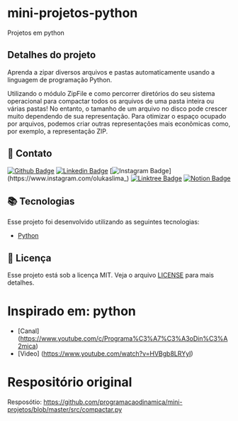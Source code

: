 # mini-projetos-python

 Projetos em python

## Detalhes do projeto

Aprenda a zipar diversos arquivos e pastas automaticamente usando a linguagem de programação Python. 

Utilizando o módulo ZipFile e como percorrer diretórios do seu sistema operacional para compactar todos os arquivos de uma pasta inteira ou várias pastas! No entanto, o tamanho de um arquivo no disco pode crescer muito dependendo de sua representação. Para otimizar o espaço ocupado por arquivos, podemos criar outras representações mais econômicas como, por exemplo, a representação ZIP.


## 📇 Contato
[![Github Badge](https://img.shields.io/badge/-Github-181717?style=flat-square&logo=Github&logoColor=white&link=https://github.com/lucasllimati)](https://github.com/lucasllimati)
[![Linkedin Badge](https://img.shields.io/badge/-LinkedIn-0A66C2?style=flat-square&logo=Linkedin&logoColor=white&link=https://www.linkedin.com/in/lucasllimati/)](https://www.linkedin.com/in/lucasllimati/)
[![Instagram Badge](https://img.shields.io/badge/-Instagram-E4405F?style=flat-square&labelColor=E4405F&logo=Instagram&logoColor=white&link=https://www.instagram.com/olukaslima_)](https://www.instagram.com/olukaslima_)
[![Linktree Badge](https://img.shields.io/badge/-Linktree-39E09B?style=flat-square&labelColor=39E09B&logo=Linktree&logoColor=white&link=https://linktr.ee/lucasllimati)](https://linktr.ee/lucasllimati)
[![Notion Badge](https://img.shields.io/badge/-Notion-000000?style=flat-square&labelColor=000000&logo=Linktree&logoColor=white&link=https://www.notion.so/Lucas-Louren-o-de-Lima-9b861c29195143f0a522968c03baddc0)](https://glory-jay-53e.notion.site/Lucas-Louren-o-de-Lima-9b861c29195143f0a522968c03baddc0)

## 📚 Tecnologias

Esse projeto foi desenvolvido utilizando as seguintes tecnologias:

- [Python](https://www.python.org/)

## 📝 Licença

Esse projeto está sob a licença MIT. Veja o arquivo [LICENSE](LICENSE) para mais detalhes.

# Inspirado em: python

- [Canal] (https://www.youtube.com/c/Programa%C3%A7%C3%A3oDin%C3%A2mica)
- [Video] (https://www.youtube.com/watch?v=HVBgb8LRYyI)
# Respositório original

Resposótio: https://github.com/programacaodinamica/mini-projetos/blob/master/src/compactar.py